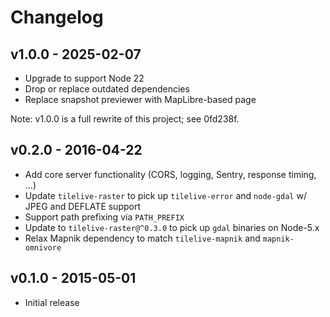 # Changelog

## v1.0.0 - 2025-02-07

* Upgrade to support Node 22
* Drop or replace outdated dependencies
* Replace snapshot previewer with MapLibre-based page

Note: v1.0.0 is a full rewrite of this project; see 0fd238f.

## v0.2.0 - 2016-04-22

* Add core server functionality (CORS, logging, Sentry, response timing, ...)
* Update `tilelive-raster` to pick up `tilelive-error` and `node-gdal` w/ JPEG
  and DEFLATE support
* Support path prefixing via `PATH_PREFIX`
* Update to `tilelive-raster@^0.3.0` to pick up `gdal` binaries on Node-5.x
* Relax Mapnik dependency to match `tilelive-mapnik` and `mapnik-omnivore`

## v0.1.0 - 2015-05-01

* Initial release
